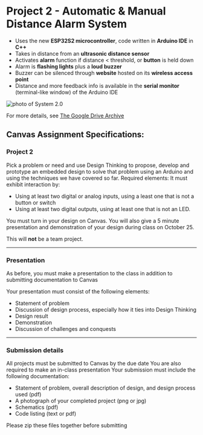 # Project 2 - Automatic & Manual Distance Alarm System
- Uses the new **ESP32S2 microcontroller**, code written in **Arduino IDE** in **C++**
- Takes in distance from an **ultrasonic distance sensor**
- Activates **alarm** function if distance < threshold, or **button** is held down
- Alarm is **flashing lights** plus a **loud buzzer**
- Buzzer can be silenced through **website** hosted on its **wireless access point**
- Distance and more feedback info is available in the **serial monitor** (terminal-like window) of the Arduino IDE

![photo of System 2.0](https://github.com/MatthewSchimmel/RPi-Microcontroller/assets/73368670/db4de435-cb1b-480c-b4af-deb1729d0e43)


For more details, see [The Google Drive Archive](https://drive.google.com/drive/folders/1egKdUzn_zEPPhy5WzgK4-HGzInYSDM8f?usp=sharing)
## Canvas Assignment Specifications:
### Project 2
Pick a problem or need and use Design Thinking to propose, develop and prototype an embedded design to solve that problem using an Arduino and using the techniques we have covered so far.
Required elements:
It must exhibit interaction by:
- Using at least two digital or analog inputs, using a least one that is not a button or switch
- Using at least two digital outputs, using at least one that is not an LED.

You must turn in your design on Canvas. You will also give a 5 minute presentation and demonstration of your design during class on October 25.

This will **not** be a team project.
___
### Presentation
As before, you must make a presentation to the class in addition to submitting documentation to Canvas

Your presentation must consist of the following elements:
- Statement of problem
- Discussion of design process, especially how it ties into Design Thinking
- Design result
- Demonstration
- Discussion of challenges and conquests
___
### Submission details
All projects must be submitted to Canvas by the due date
You are also required to make an in-class presentation
Your submission must include the following documentation:
- Statement of problem, overall description of design, and design process used (pdf)
- A photograph of your completed project (png or jpg)
- Schematics (pdf)
- Code listing (text or pdf)

Please zip these files together before submitting
